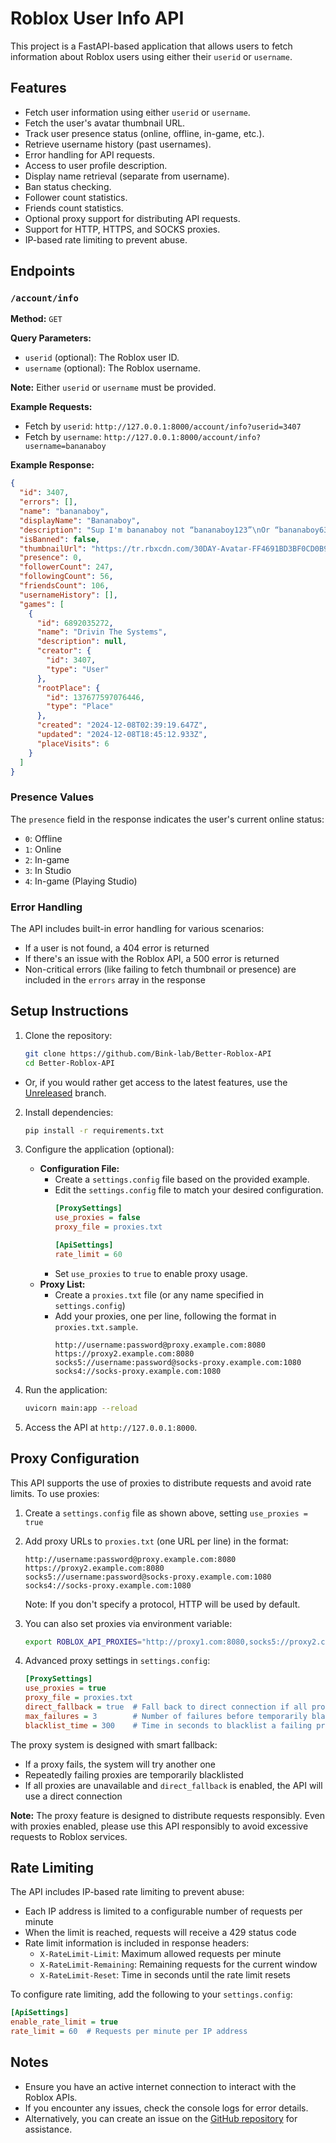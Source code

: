 # Roblox User Info API

This project is a FastAPI-based application that allows users to fetch information about Roblox users using either their `userid` or `username`.

## Features

- Fetch user information using either `userid` or `username`.
- Fetch the user's avatar thumbnail URL.
- Track user presence status (online, offline, in-game, etc.).
- Retrieve username history (past usernames).
- Error handling for API requests.
- Access to user profile description.
- Display name retrieval (separate from username).
- Ban status checking.
- Follower count statistics.
- Friends count statistics.
- Optional proxy support for distributing API requests.
- Support for HTTP, HTTPS, and SOCKS proxies.
- IP-based rate limiting to prevent abuse.

## Endpoints

### `/account/info`

**Method:** `GET`

**Query Parameters:**
- `userid` (optional): The Roblox user ID.
- `username` (optional): The Roblox username.

**Note:** Either `userid` or `username` must be provided.

**Example Requests:**
- Fetch by `userid`: `http://127.0.0.1:8000/account/info?userid=3407`
- Fetch by `username`: `http://127.0.0.1:8000/account/info?username=bananaboy`

**Example Response:**
```json
{
  "id": 3407,
  "errors": [],
  "name": "bananaboy",
  "displayName": "Bananaboy",
  "description": "Sup I'm bananaboy not “bananaboy123”\nOr “bananaboy6362” any of those I'm bananaboy with no numbers in it so im the original bananaboy",
  "isBanned": false,
  "thumbnailUrl": "https://tr.rbxcdn.com/30DAY-Avatar-FF4691BD3BF0CD0B98A4923029C73C29-Png/720/720/Avatar/Png/noFilter",
  "presence": 0,
  "followerCount": 247,
  "followingCount": 56,
  "friendsCount": 106,
  "usernameHistory": [],
  "games": [
    {
      "id": 6892035272,
      "name": "Drivin The Systems",
      "description": null,
      "creator": {
        "id": 3407,
        "type": "User"
      },
      "rootPlace": {
        "id": 137677597076446,
        "type": "Place"
      },
      "created": "2024-12-08T02:39:19.647Z",
      "updated": "2024-12-08T18:45:12.933Z",
      "placeVisits": 6
    }
  ]
}
```

### Presence Values

The `presence` field in the response indicates the user's current online status:
- `0`: Offline
- `1`: Online
- `2`: In-game
- `3`: In Studio
- `4`: In-game (Playing Studio)

### Error Handling

The API includes built-in error handling for various scenarios:
- If a user is not found, a 404 error is returned
- If there's an issue with the Roblox API, a 500 error is returned
- Non-critical errors (like failing to fetch thumbnail or presence) are included in the `errors` array in the response

## Setup Instructions

1. Clone the repository:
   ```bash
   git clone https://github.com/Bink-lab/Better-Roblox-API
   cd Better-Roblox-API
   ```

- Or, if you would rather get access to the latest features, use the [Unreleased](https://github.com/Bink-lab/Better-Roblox-API/tree/Unreleased) branch.

2. Install dependencies:
   ```bash
   pip install -r requirements.txt
   ```

3. Configure the application (optional):

   - **Configuration File:**
     - Create a `settings.config` file based on the provided example.
     - Edit the `settings.config` file to match your desired configuration.
       ```ini
       [ProxySettings]
       use_proxies = false
       proxy_file = proxies.txt

       [ApiSettings]
       rate_limit = 60
       ```
     - Set `use_proxies` to `true` to enable proxy usage.
   - **Proxy List:**
     - Create a `proxies.txt` file (or any name specified in `settings.config`)
     - Add your proxies, one per line, following the format in `proxies.txt.sample`.
       ```
       http://username:password@proxy.example.com:8080
       https://proxy2.example.com:8080
       socks5://username:password@socks-proxy.example.com:1080
       socks4://socks-proxy.example.com:1080
       ```

4. Run the application:
   ```bash
   uvicorn main:app --reload
   ```

5. Access the API at `http://127.0.0.1:8000`.

## Proxy Configuration

This API supports the use of proxies to distribute requests and avoid rate limits. To use proxies:

1. Create a `settings.config` file as shown above, setting `use_proxies = true`
2. Add proxy URLs to `proxies.txt` (one URL per line) in the format:
   ```
   http://username:password@proxy.example.com:8080
   https://proxy2.example.com:8080
   socks5://username:password@socks-proxy.example.com:1080
   socks4://socks-proxy.example.com:1080
   ```
   
   Note: If you don't specify a protocol, HTTP will be used by default.

3. You can also set proxies via environment variable:
   ```bash
   export ROBLOX_API_PROXIES="http://proxy1.com:8080,socks5://proxy2.com:1080"
   ```

4. Advanced proxy settings in `settings.config`:
   ```ini
   [ProxySettings]
   use_proxies = true
   proxy_file = proxies.txt
   direct_fallback = true  # Fall back to direct connection if all proxies fail
   max_failures = 3        # Number of failures before temporarily blacklisting a proxy
   blacklist_time = 300    # Time in seconds to blacklist a failing proxy (5 minutes)
   ```

The proxy system is designed with smart fallback:
- If a proxy fails, the system will try another one
- Repeatedly failing proxies are temporarily blacklisted
- If all proxies are unavailable and `direct_fallback` is enabled, the API will use a direct connection

**Note:** The proxy feature is designed to distribute requests responsibly. Even with proxies enabled, please use this API responsibly to avoid excessive requests to Roblox services.

## Rate Limiting

The API includes IP-based rate limiting to prevent abuse:

- Each IP address is limited to a configurable number of requests per minute
- When the limit is reached, requests will receive a 429 status code
- Rate limit information is included in response headers:
  - `X-RateLimit-Limit`: Maximum allowed requests per minute
  - `X-RateLimit-Remaining`: Remaining requests for the current window
  - `X-RateLimit-Reset`: Time in seconds until the rate limit resets

To configure rate limiting, add the following to your `settings.config`:

```ini
[ApiSettings]
enable_rate_limit = true
rate_limit = 60  # Requests per minute per IP address
```

## Notes

- Ensure you have an active internet connection to interact with the Roblox APIs.
- If you encounter any issues, check the console logs for error details.
- Alternatively, you can create an issue on the [GitHub repository](https://github.com/Bink-lab/Better-Roblox-API/issues) for assistance.